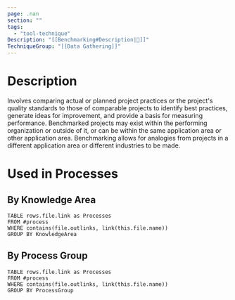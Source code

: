 ```yaml
---
page: .nan
section: ""
tags:
  - "tool-technique"
Description: "[[Benchmarking#Description|📝]]"
TechniqueGroup: "[[Data Gathering]]"
---
```

# Description
Involves comparing actual or planned project practices or the project's quality standards to those of comparable projects to identify best practices, generate ideas for improvement, and provide a basis for measuring performance. Benchmarked projects may exist within the performing organization or outside of it, or can be within the same application area or other application area. Benchmarking allows for analogies from projects in a different application area or different industries to be made.
# Used in Processes
## By Knowledge Area
```dataview
TABLE rows.file.link as Processes
FROM #process 
WHERE contains(file.outlinks, link(this.file.name))
GROUP BY KnowledgeArea
```
## By Process Group
```dataview
TABLE rows.file.link as Processes
FROM #process 
WHERE contains(file.outlinks, link(this.file.name))
GROUP BY ProcessGroup
```


